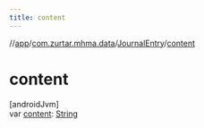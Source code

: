 ```yaml
---
title: content
---
```

//[app](../../../index.html)/[com.zurtar.mhma.data](../index.html)/[JournalEntry](index.html)/[content](content.html)



# content



[androidJvm]\
var [content](content.html): [String](https://kotlinlang.org/api/core/kotlin-stdlib/kotlin/-string/index.html)




